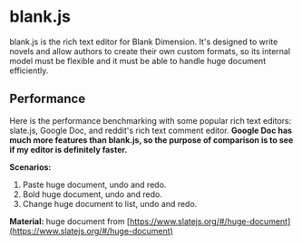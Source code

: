 # blank.js
blank.js is the rich text editor for Blank Dimension. It's designed to write novels and allow authors to create their own custom formats, so its internal model must be flexible and it must be able to handle huge document efficiently.

## Performance
Here is the performance benchmarking with some popular rich text editors: slate.js, Google Doc, and reddit's rich text comment editor. **Google Doc has much more features than blank.js, so the purpose of comparison is to see if my editor is definitely faster.**

**Scenarios:**
1. Paste huge document, undo and redo.
2. Bold huge document, undo and redo.
3. Change huge document to list, undo and redo.

**Material:** huge document from [https://www.slatejs.org/#/huge-document](https://www.slatejs.org/#/huge-document)
